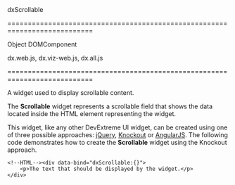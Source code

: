 <!--id-->dxScrollable<!--/id-->
===========================================================================
<!--hidden--><!--/hidden-->
<!--type-->Object<!--/type-->
<!--inherits-->DOMComponent<!--/inherits-->
<!--lib-->
dx.web.js, dx.viz-web.js, dx.all.js
<!--/lib-->
===========================================================================

<!--shortDescription-->
A widget used to display scrollable content.
<!--/shortDescription-->

<!--fullDescription-->
The **Scrollable** widget represents a scrollable field that shows the data located inside the HTML element representing the widget.

This widget, like any other DevExtreme UI widget, can be created using one of three possible approaches: [jQuery](/Documentation/Guide/Getting_Started/Widget_Basics_-_jQuery/Create_and_Configure_a_Widget/), [Knockout](/Documentation/Guide/Getting_Started/Widget_Basics_-_AngularJS/Create_and_Configure_a_Widget/) or [AngularJS](/Documentation/Guide/Getting_Started/Widget_Basics_-_Knockout/Create_and_Configure_a_Widget/). The following code demonstrates how to create the **Scrollable** widget using the Knockout approach.

    <!--HTML--><div data-bind="dxScrollable:{}">
        <p>The text that should be displayed by the widget.</p>
    </div>
<!--/fullDescription-->